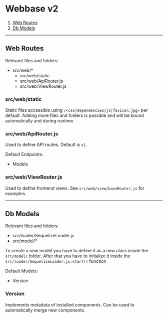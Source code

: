 # Webbase v2

1. [Web Routes](#web-routes)
2. [Db Models](#db-models)

---

## Web Routes
Relevant files and folders:
  - src/web/*
    - src/web/static
    - src/web/ApiRouter.js
    - src/web/ViewRouter.js

### src/web/static
Static files accessible using `/<css|dependencies|js|favicon.jpg>` per default.
Adding more files and folders is possible and will be bound automatically and during runtime.

### src/web/ApiRouter.js
Used to define API routes. Default is `v1`.  

Default Endpoints:
  - Models

### src/web/ViewRouter.js
Used to define frontend views.
See `src/web/view/baseRouter.js` for examples.

---

## Db Models
Relevant files and folders:
  - src/loader/SequelizeLoader.js
  - src/model/*

To create a new model you have to define it as a new class inside the `src/model/` folder. After that you have to initialize it inside the `src/loader/SequelizeLoader.js:start()` function

Default Models:
  - Version

### Version
Implements metadata of installed components. Can be used to automatically merge new components.

